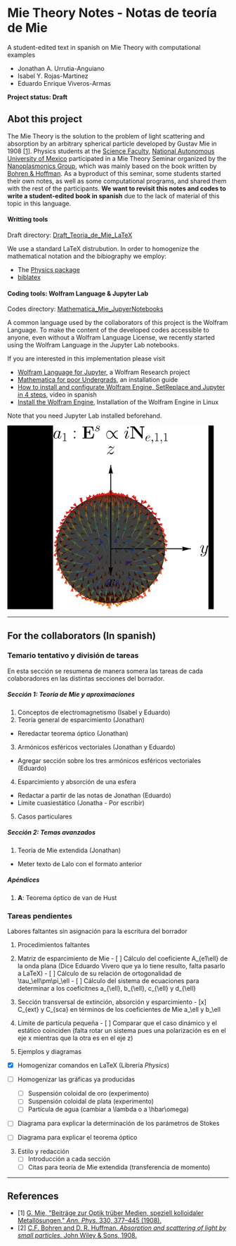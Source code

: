 # Mie Theory Notes - Notas de teoría de Mie
A student-edited text in spanish on Mie Theory with computational examples
- Jonathan A. Urrutia-Anguiano
- Isabel Y. Rojas-Martinez
- Eduardo Enrique Viveros-Armas

**Project status: Draft**

## Abot this project
The Mie Theory is the solution to the problem of light scattering and absorption by an arbitrary spherical particle developed by Gustav Mie in 1908 [[1](1)]. Physics students at the [Science Faculty](http://www.fciencias.unam.mx/), [National Autonomous University of Mexico](http://english.unam.mx/) participated in a Mie Theory Seminar organized by the [Nanoplasmonics Group](http://sistemas.fciencias.unam.mx/~coronado/index.php), which was  mainly based on the book written by [Bohren & Hoffman](2). As a byproduct of this seminar, some students started their own notes, as well as some computational programs, and shared them with the rest of the participants. **We want to revisit this notes and codes to write a student-edited book in spanish** due to the lack of material of this topic in this language.

#### Writting tools
Draft directory: [Draft_Teoria_de_Mie_LaTeX](/Draft_Teoria_de_Mie_LaTeX)

 We use a standard LaTeX distrubution. In order to homogenize the mathematical notation and the bibiography we employ:
- The [Physics package](http://mirrors.ibiblio.org/CTAN/macros/latex/contrib/physics/physics.pdf)
- [biblatex](https://www.ctan.org/pkg/biblatex)

#### Coding tools: Wolfram Language & Jupyter Lab
Codes directory: [Mathematica_Mie_JupyerNotebooks](/Mathematica_Mie_JupyerNotebooks)

A common language used by the collaborators of this project is the Wolfram Language. To make the content of the developed codes accessible to anyone, even without a Wolfram Language License, we recently started using the Wolfram Language in the Jupyter Lab notebooks.

If you are interested in this implementation please visit
- [Wolfram Language for Jupyter](https://github.com/WolframResearch/WolframLanguageForJupyter), a Wolfram Research project
- [Mathematica for poor Undergrads](https://www.davecwright.org/post/mathematica_jupyter/), an installation guide
- [How to install and configurate Wolfram Engine, SetReplace and Jupyter in 4 steps](https://www.youtube.com/watch?v=C9B88AI5DMY&t), video in spanish
- [Install the Wolfram Engine](https://support.wolfram.com/46072), Installation of the Wolfram Engine in Linux

Note that you need Jupyter Lab installed beforehand.

![Dipolar resonanse](/Mathematica_Mie_JupyterNotebooks/0-Calculos/1-Gifs/Ne11/Ne11_crop.gif )

---
## For the collaborators (In spanish)

### Temario tentativo y división de tareas
En esta sección se resumena de manera somera las tareas de cada colaboradores en las distintas secciones del borrador.

##### Sección 1: Teoría de Mie y aproximaciones
1. Conceptos de electromagnetismo (Isabel y Eduardo)
2. Teoría general de esparcimiento (Jonathan)
  - Reredactar teorema óptico (Jonathan)
3. Armónicos esféricos vectoriales (Jonathan y Eduardo)
  - Agregar sección sobre los tres armónicos esféricos vectoriales (Eduardo)
4. Esparcimiento y absorción de una esfera
  - Redactar a partir de las notas de Jonathan (Eduardo)
  - Límite cuasiestático (Jonatha - Por escribir)
5. Casos particulares

##### Sección 2: Temas avanzados
1. Teoría de Mie extendida (Jonathan)
  - Meter texto de Lalo con el formato anterior

##### Apéndices
1. **A**: Teorema óptico de van de Hust

### Tareas pendientes

Labores faltantes sin asignación para la escritura del borrador

1. Procedimientos faltantes
  1. Matriz de esparcimiento de Mie
    - [ ] Cálculo del coeficiente A_{e1\ell} de la onda plana (Dice Eduardo Vivero que ya lo tiene resulto, falta pasarlo a LaTeX)
    - [ ] Cálculo de su relación de ortogonalidad de \tau_\ell\pm\pi_\ell
    - [ ] Cálculo del sistema de ecuaciones para determinar a los coeficitnes a_{\ell}, b_{\ell}, c_{\ell} y d_{\ell}
  2. Sección transversal de extinción, absorción y esparcimiento
    - [x] C_{ext} y C_{sca} en términos de los coeficientes de Mie a_\ell y b_\ell
  3. Límite de partícula pequeña
    - [ ] Comparar que el caso dinámico y el estático coinciden (falta rotar un sistema pues una polarización es en el eje x mientras que la otra es en el eje z)


2. Ejemplos y diagramas
  - [x] Homogenizar comandos en LaTeX (Librería _Physics_)
  - [ ] Homogenizar las gráficas ya producidas
      - [ ] Suspensión coloidal de oro (experimento)
      - [ ] Suspensión coloidal de plata (experimento)
      - [ ] Partícula de agua (cambiar a \lambda o a \hbar\omega)
  - [ ] Diagrama para explicar la determinación de los parámetros de Stokes
  - [ ] Diagrama para explicar el teorema óptico


3. Estilo y redacción
    - [ ] Introducción a cada sección
    - [ ] Citas para teoría de Mie extendida (transferencia de momento)

---
## References
- [1] [G. Mie, "Beiträge zur Optik trüber Medien, speziell kolloidaler Metallösungen," _Ann. Phys._ 330, 377–445 (1908).](https://onlinelibrary.wiley.com/doi/epdf/10.1002/andp.19083300302)
- [2] [C.F. Bohren and D. R. Huffman. _Absorption and scattering of light by small particles._ John Wiley & Sons, 1908.](https://books.google.com.mx/books/about/Absorption_and_Scattering_of_Light_by_Sm.html?id=ib3EMXXIRXUC&redir_esc=y)
